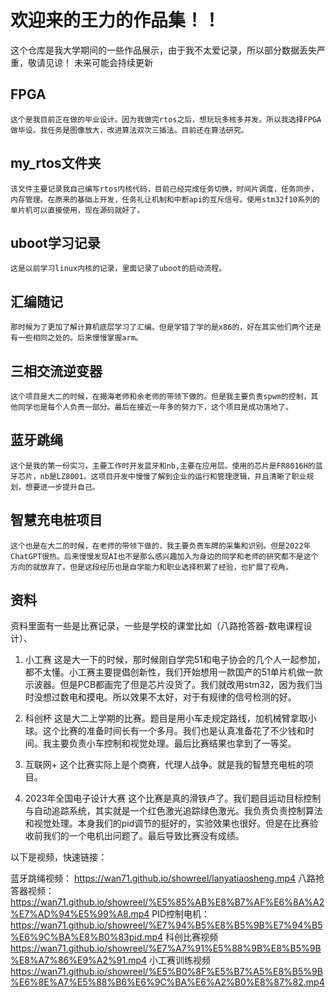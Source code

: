 # 欢迎来的王力的作品集！！

这个仓库是我大学期间的一些作品展示，由于我不太爱记录，所以部分数据丢失严重，敬请见谅！
未来可能会持续更新
## FPGA
    这个是我目前正在做的毕业设计。因为我做完rtos之后，想玩玩多核多并发。所以我选择FPGA做毕设。我任务是图像放大，改进算法双次三插法。目前还在算法研究。
## my_rtos文件夹
    该文件主要记录我自己编写rtos内核代码，目前已经完成任务切换，时间片调度，任务同步，内存管理。在原来的基础上开发，任务礼让机制和中断api的互斥信号。使用stm32f10系列的单片机可以直接使用，现在源码就好了。

## uboot学习记录
    这是以前学习linux内核的记录，里面记录了uboot的启动流程。

## 汇编随记
    那时候为了更加了解计算机底层学习了汇编。但是学错了学的是x86的，好在其实他们两个还是有一些相同之处的。后来慢慢掌握arm。

## 三相交流逆变器
    这个项目是大二的时候，在揭海老师和余老师的带领下做的。但是我主要负责spwm的控制，其他同学也是每个人负责一部分。最后在接近一年多的努力下，这个项目是成功落地了。

## 蓝牙跳绳
    这个是我的第一份实习，主要工作时开发蓝牙和nb,主要在应用层。使用的芯片是FR8016H的蓝牙芯片，nb是LZ8001。这项目开发中慢慢了解到企业的运行和管理逻辑，并且清晰了职业规划，想要进一步提升自己。

## 智慧充电桩项目
    这个也是在大二的时候，在老师的带领下做的，我主要负责车牌的采集和识别。但是2022年ChatGPT很热。后来慢慢发现AI也不是那么感兴趣加入为身边的同学和老师的研究都不是这个方向的就放弃了。但是这段经历也是自学能力和职业选择积累了经验，也扩展了视角。

## 资料
资料里面有一些是比赛记录，一些是学校的课堂比如（八路抢答器-数电课程设计）、
1. 小工赛
   这是大一下的时候，那时候刚自学完51和电子协会的几个人一起参加，都不太懂。小工赛主要提倡创新性，我们开始想用一款国产的51单片机做一款示波器。但是PCB都画完了但是芯片没货了。我们就改用stm32，因为我们当时没想过数电和摸电。所以效果不太好，对于有规律的信号检测的好。

2. 科创杯
   这是大二上学期的比赛。题目是用小车走规定路线，加机械臂拿取小球。这个比赛的准备时间长有一个多月。我们也是认真准备花了不少钱和时间。我主要负责小车控制和视觉处理。最后比赛结果也拿到了一等奖。

3. 互联网+
    这个比赛实际上是个商赛，代理人战争。就是我的智慧充电桩的项目。

4. 2023年全国电子设计大赛
    这个比赛是真的滑铁卢了。我们题目运动目标控制与自动追踪系统，其实就是一个红色激光追踪绿色激光。我负责负责控制算法和视觉处理。本身我们的pid调节的挺好的，实验效果也很好。但是在比赛验收前我们的一个电机出问题了。最后导致比赛没有成绩。

以下是视频，快速链接：

蓝牙跳绳视频：
https://wan71.github.io/showreel/lanyatiaosheng.mp4
八路抢答器视频：
https://wan71.github.io/showreel/%E5%85%AB%E8%B7%AF%E6%8A%A2%E7%AD%94%E5%99%A8.mp4
PID控制电机：
https://wan71.github.io/showreel/%E7%94%B5%E8%B5%9B%E7%94%B5%E6%9C%BA%E8%B0%83pid.mp4
科创比赛视频
https://wan71.github.io/showreel/%E7%A7%91%E5%88%9B%E8%B5%9B%E8%A7%86%E9%A2%91.mp4
小工赛训练视频
https://wan71.github.io/showreel/%E5%B0%8F%E5%B7%A5%E8%B5%9B%E6%8E%A7%E5%88%B6%E6%9C%BA%E6%A2%B0%E8%87%82.mp4